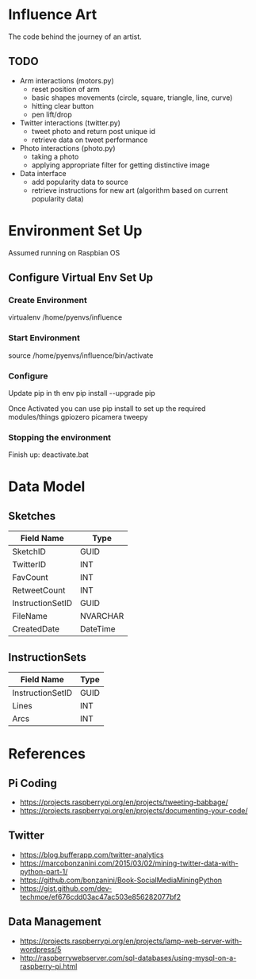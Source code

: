 # Influence Art 

The code behind the journey of an artist.

## TODO
- Arm interactions (motors.py)
    - reset position of arm
    - basic shapes movements (circle, square, triangle, line, curve)
    - hitting clear button
    - pen lift/drop
- Twitter interactions (twitter.py)
    - tweet photo and return post unique id
    - retrieve data on tweet performance
- Photo interactions (photo.py)
    - taking a photo
    - applying appropriate filter for getting distinctive image
- Data interface
    - add popularity data to source
    - retrieve instructions for new art (algorithm based on current popularity data)

# Environment Set Up
Assumed running on Raspbian OS

## Configure Virtual Env Set Up
### Create Environment
virtualenv /home/pyenvs/influence

### Start Environment
source /home/pyenvs/influence/bin/activate

### Configure
Update pip in th env
    pip install --upgrade pip

Once Activated you can use pip install to set up the required modules/things
    gpiozero
    picamera
    tweepy

### Stopping the environment
Finish up: deactivate.bat

# Data Model
## Sketches
| Field Name       | Type     |
| ---------------- | -------- |
| SketchID         | GUID     |
| TwitterID        | INT      |
| FavCount         | INT      |
| RetweetCount     | INT      |
| InstructionSetID | GUID     |
| FileName         | NVARCHAR |
| CreatedDate      | DateTime |

## InstructionSets
| Field Name       | Type     |
| ---------------- | -------- |
| InstructionSetID | GUID     |
| Lines            | INT      |
| Arcs             | INT      |

# References
## Pi Coding
- https://projects.raspberrypi.org/en/projects/tweeting-babbage/
- https://projects.raspberrypi.org/en/projects/documenting-your-code/
## Twitter
- https://blog.bufferapp.com/twitter-analytics
- https://marcobonzanini.com/2015/03/02/mining-twitter-data-with-python-part-1/
- https://github.com/bonzanini/Book-SocialMediaMiningPython
- https://gist.github.com/dev-techmoe/ef676cdd03ac47ac503e856282077bf2
## Data Management
- https://projects.raspberrypi.org/en/projects/lamp-web-server-with-wordpress/5
- http://raspberrywebserver.com/sql-databases/using-mysql-on-a-raspberry-pi.html